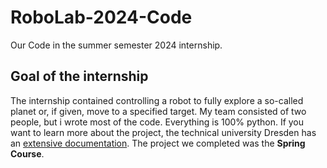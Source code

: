 # RoboLab-2024-Code
Our Code in the summer semester 2024 internship. 

## Goal of the internship
The internship contained controlling a robot to fully explore a so-called planet or, if given, move to a specified target. 
My team consisted of two people, but i wrote most of the code. Everything is 100% python. 
If you want to learn more about the project, the technical university Dresden has an [extensive documentation](https://robolab.inf.tu-dresden.de/spring/). 
The project we completed was the **Spring Course**. 
